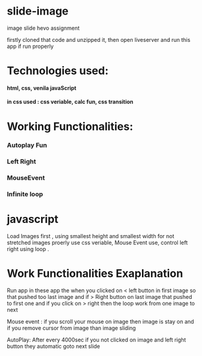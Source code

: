 # slide-image
image slide hevo assignment

firstly cloned that code and unzipped it, then open liveserver and run this app
if run properly

# Technologies used:
#### html, css, venila javaScript
#### in css used : css veriable, calc fun, css transition 

# Working Functionalities:
### Autoplay Fun
### Left Right
### MouseEvent
### Infinite loop

# javascript
Load Images first ,
using smallest height and smallest width for not stretched images
proerly use css veriable, Mouse Event use, control left right using loop .

# Work Functionalities Exaplanation
Run app
in these app the when you clicked on < left button in first image so that pushed too last image and if > Right button on last image that pushed to first one
and if you click on > right then the loop work from one image to next

Mouse event : if you scroll your mouse on image then image is stay on and if you remove cursor from image than image sliding 

AutoPlay: After every 4000sec if you not clicked on image and left right button they automatic goto next slide


